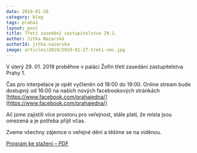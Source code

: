 ```yaml
---
date: 2019-01-28
category: blog
tags: praha1
layout: post
title: Třetí zasedání zastupitelstva 29.1.
author: Jitka Nazarská
authorId: jitka.nazarska
image: articles/2019/2019-01-27-treti-zmc.jpg
---
```


V úterý 29. 01. 2019 proběhne v paláci Žofín třetí zasedání zastupitelstva Prahy 1.

Čas pro interpelace je opět vyčleněn od 18:00 do 19:00. Online stream bude dostupný od 16:00 na našich nových facebookových stránkách [https://www.facebook.com/prahajedna/](https://www.facebook.com/prahajedna/)


Ač jsme zajistili více prostoru pro veřejnost, stále platí, že místa jsou omezená a je potřeba přijít včas.

Zveme všechny zájemce o veřejné dění a těšíme se na viděnou.

[Program ke stažení – PDF](https://www.praha1.cz/app/uploads/2019/01/PROGRAM2019_3ZZ_29_01_2019_final_web.pdf)
